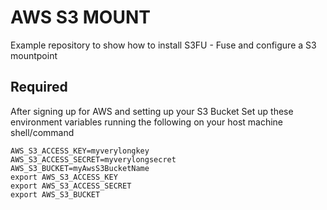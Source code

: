 # AWS S3 MOUNT 
Example repository to show how to install S3FU - Fuse and configure a S3 mountpoint

## Required
   After signing up for AWS and setting up your S3 Bucket
   Set up these environment variables running the following on your host machine shell/command
   ```
   AWS_S3_ACCESS_KEY=myverylongkey
   AWS_S3_ACCESS_SECRET=myverylongsecret
   AWS_S3_BUCKET=myAwsS3BucketName
   export AWS_S3_ACCESS_KEY
   export AWS_S3_ACCESS_SECRET
   export AWS_S3_BUCKET
   ```
   
